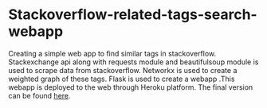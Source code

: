 # Stackoverflow-related-tags-search-webapp
Creating a simple web app to find similar tags in stackoverflow. Stackexchange api along with requests module and 
beautifulsoup module is used to scrape data from stackoverflow. Networkx is used to create a weighted graph of these tags.
Flask is used to create a webapp .This webapp is deployed to the web through Heroku platform. 
The final version can be found [here](https://related-tag-search.herokuapp.com).
